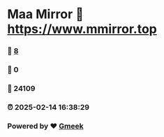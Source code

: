 # Maa Mirror :link: https://www.mmirror.top 
### :page_facing_up: [8](https://www.mmirror.top/tag.html) 
### :speech_balloon: 0 
### :hibiscus: 24109 
### :alarm_clock: 2025-02-14 16:38:29 
### Powered by :heart: [Gmeek](https://github.com/Meekdai/Gmeek)
